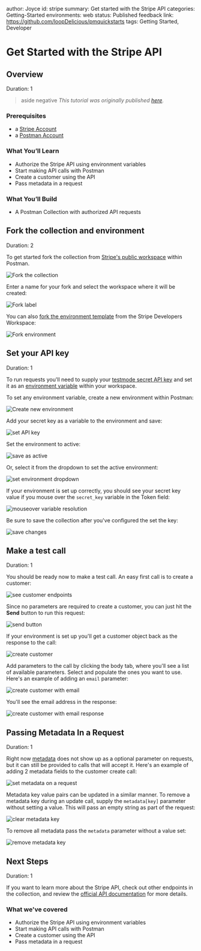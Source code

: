 author: Joyce
id: stripe
summary: Get started with the Stripe API
categories: Getting-Started
environments: web
status: Published
feedback link: https://github.com/loopDelicious/pmquickstarts
tags: Getting Started, Developer

# Get Started with the Stripe API

<!-- ------------------------ -->

## Overview

Duration: 1

> aside negative
> _This tutorial was originally published [here](https://www.postman.com/stripedev/workspace/stripe-developers/documentation/665823-fb030f33-dcb4-4475-a812-968d7d449fa4)._

### Prerequisites

- a [Stripe Account](https://dashboard.stripe.com/register)
- a [Postman Account](https://identity.getpostman.com/signup)

### What You’ll Learn

- Authorize the Stripe API using environment variables
- Start making API calls with Postman
- Create a customer using the API
- Pass metadata in a request

### What You’ll Build

- A Postman Collection with authorized API requests

<!-- ------------------------ -->

## Fork the collection and environment

Duration: 2

To get started fork the collection from [Stripe's public workspace](https://www.postman.com/stripedev/workspace/stripe-developers/overview) within Postman.

![Fork the collection](assets/postman_fork_collection.png)

Enter a name for your fork and select the workspace where it will be created:

![Fork label](assets/postman_fork_form.png)

You can also [fork the environment template](https://www.postman.com/stripedev/workspace/stripe-developers/environment/665823-fd03c411-50c3-4d60-81fa-1820e820eeb3/fork?origin=tab) from the Stripe Developers Workspace:

![Fork environment](assets/postman_fork_env_template.png)

<!-- ------------------------ -->

## Set your API key

Duration: 1

To run requests you'll need to supply your [testmode secret API key](https://dashboard.stripe.com/test/apikeys) and set it as an [environment variable](https://learning.postman.com/docs/sending-requests/variables/) within your workspace.

To set any environment variable, create a new environment within Postman:

![Create new environment](assets/postman_create_new_env.png)

Add your secret key as a variable to the environment and save:

![set API key](assets/postman_set_key_and_save.png)

Set the environment to active:

![save as active](assets/postman_set_active_env.png)

Or, select it from the dropdown to set the active environment:

![set environment dropdown](assets/postman_set_collection_environment.png)

If your environment is set up correctly, you should see your secret key value if you mouse over the `secret_key` variable in the Token field:

![mouseover variable resolution](assets/postman_secret_key_mouseover.png)

Be sure to save the collection after you've configured the set the key:

![save changes](assets/postman_save_key.png)

<!-- ------------------------ -->

## Make a test call

Duration: 1

You should be ready now to make a test call. An easy first call is to create a customer:

![see customer endpoints](assets/postman_customer_endpoints.png)

Since no parameters are required to create a customer, you can just hit the **Send** button to run this request:

![send button](assets/postman_create_customer_send.png)

If your environment is set up you'll get a customer object back as the response to the call:

![create customer](assets/postman_customer_create_no_params_response.png)

Add parameters to the call by clicking the body tab, where you'll see a list of available parameters. Select and populate the ones you want to use. Here's an example of adding an `email` parameter:

![create customer with email](assets/postman_create_customer_with_email_request.png)

You'll see the email address in the response:

![create customer with email response](assets/postman_create_customer_with_email_response.png)

<!-- ------------------------ -->

## Passing Metadata In a Request

Duration: 1

Right now [metadata](https://stripe.com/docs/api/metadata) does not show up as a optional parameter on requests, but it can still be provided to calls that will accept it. Here's an example of adding 2 metadata fields to the customer create call:

![set metadata on a request](assets/postman_set_metadata.png)

Metadata key value pairs can be updated in a similar manner. To remove a metadata key during an update call, supply the `metadata[key]` parameter without setting a value. This will pass an empty string as part of the request:

![clear metadata key](assets/postman_update_metadata.png)

To remove all metadata pass the `metadata` parameter without a value set:

![remove metadata key](assets/postman_remove_metadata.png)

<!-- ------------------------ -->

## Next Steps

Duration: 1

If you want to learn more about the Stripe API, check out other endpoints in the collection, and review the [official API documentation](https://stripe.com/docs/api) for more details.

### What we've covered

- Authorize the Stripe API using environment variables
- Start making API calls with Postman
- Create a customer using the API
- Pass metadata in a request
